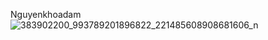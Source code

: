 Nguyenkhoadam
![383902200_993789201896822_221485608908681606_n](https://github.com/user-attachments/assets/9272ef76-b653-4786-bb9e-6f9f2ca51458)
